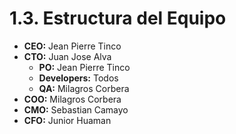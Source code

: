 # 1.3. Estructura del Equipo

* **CEO:** Jean Pierre Tinco
* **CTO:** Juan Jose Alva
	*  **PO:** Jean Pierre Tinco
	*  **Developers:** Todos
	*  **QA:** Milagros Corbera
* **COO:** Milagros Corbera
* **CMO:** Sebastian Camayo
* **CFO:** Junior Huaman 

